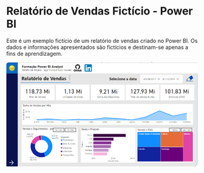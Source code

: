 # Relatório de Vendas Fictício - Power BI

Este é um exemplo fictício de um relatório de vendas criado no Power BI. Os dados e informações apresentados são fictícios e destinam-se apenas a fins de aprendizagem.

![Print do projeto](https://raw.githubusercontent.com/iago010/relatorio_vendas_power_bi/main/print.png)


